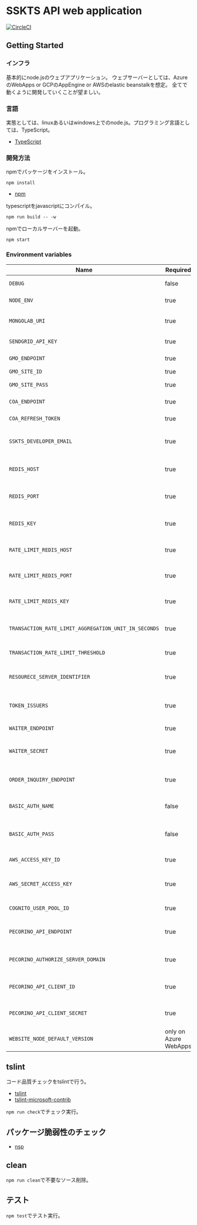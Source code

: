 # SSKTS API web application

[![CircleCI](https://circleci.com/gh/motionpicture/sskts-api.svg?style=svg&circle-token=9a0b1ea029ad57360986a0e17fdc74948e78575e)](https://circleci.com/gh/motionpicture/sskts-api)

## Getting Started

### インフラ

基本的にnode.jsのウェブアプリケーション。
ウェブサーバーとしては、AzureのWebApps or GCPのAppEngine or AWSのelastic beanstalkを想定。
全てで動くように開発していくことが望ましい。

### 言語

実態としては、linuxあるいはwindows上でのnode.js。プログラミング言語としては、TypeScript。

* [TypeScript](https://www.typescriptlang.org/)

### 開発方法

npmでパッケージをインストール。

```shell
npm install
```

* [npm](https://www.npmjs.com/)

typescriptをjavascriptにコンパイル。

```shell
npm run build -- -w
```

npmでローカルサーバーを起動。

```shell
npm start
```

### Environment variables

| Name                                                 | Required              | Value       | Purpose                            |
|------------------------------------------------------|-----------------------|-------------|------------------------------------|
| `DEBUG`                                              | false                 | sskts-api:* | Debug                              |
| `NODE_ENV`                                           | true                  |             | environment name                   |
| `MONGOLAB_URI`                                       | true                  |             | MongoDB connection URI             |
| `SENDGRID_API_KEY`                                   | true                  |             | SendGrid API Key                   |
| `GMO_ENDPOINT`                                       | true                  |             | GMO API endpoint                   |
| `GMO_SITE_ID`                                        | true                  |             | GMO SiteID                         |
| `GMO_SITE_PASS`                                      | true                  |             | GMO SitePass                       |
| `COA_ENDPOINT`                                       | true                  |             | COA API endpoint                   |
| `COA_REFRESH_TOKEN`                                  | true                  |             | COA API refresh token              |
| `SSKTS_DEVELOPER_EMAIL`                              | true                  |             | 開発者通知用メールアドレス                      |
| `REDIS_HOST`                                         | true                  |             | 在庫状況保管用Redis Cache host            |
| `REDIS_PORT`                                         | true                  |             | 在庫状況保管用Redis Cache port            |
| `REDIS_KEY`                                          | true                  |             | 在庫状況保管用Redis Cache key             |
| `RATE_LIMIT_REDIS_HOST`                              | true                  |             | レート制限用Redis Cache host             |
| `RATE_LIMIT_REDIS_PORT`                              | true                  |             | レート制限用Redis Cache port             |
| `RATE_LIMIT_REDIS_KEY`                               | true                  |             | レート制限用Redis Cache key              |
| `TRANSACTION_RATE_LIMIT_AGGREGATION_UNIT_IN_SECONDS` | true                  |             | 進行取引レート制限単位(秒)                     |
| `TRANSACTION_RATE_LIMIT_THRESHOLD`                   | true                  |             | 進行取引レート制限閾値                        |
| `RESOURECE_SERVER_IDENTIFIER`                        | true                  |             | リソースサーバーとしての固有識別子                  |
| `TOKEN_ISSUERS`                                      | true                  |             | トークン発行者リスト(コンマつなぎ)                 |
| `WAITER_ENDPOINT`                                    | true                  |             | WAITER endpoint                    |
| `WAITER_SECRET`                                      | true                  |             | WAITER許可証トークン秘密鍵                   |
| `ORDER_INQUIRY_ENDPOINT`                             | true                  |             | 注文照会URLエンドポイント                     |
| `BASIC_AUTH_NAME`                                    | false                 |             | Basic authentication user name     |
| `BASIC_AUTH_PASS`                                    | false                 |             | Basic authentication user password |
| `AWS_ACCESS_KEY_ID`                                  | true                  |             | AWSアクセスキー                          |
| `AWS_SECRET_ACCESS_KEY`                              | true                  |             | AWSシークレットアクセスキー                    |
| `COGNITO_USER_POOL_ID`                               | true                  |             | CognitoユーザープールID             ID    |
| `PECORINO_API_ENDPOINT`                              | true                  |             | PecorinoAPIエンドポイント                 |
| `PECORINO_AUTHORIZE_SERVER_DOMAIN`                   | true                  |             | Pecorino認可サーバードメイン                 |
| `PECORINO_API_CLIENT_ID`                             | true                  |             | PecorinoAPIクライアントID                |
| `PECORINO_API_CLIENT_SECRET`                         | true                  |             | PecorinoAPIクライアントシークレット            |
| `WEBSITE_NODE_DEFAULT_VERSION`                       | only on Azure WebApps |             | Node.js version                    |

## tslint

コード品質チェックをtslintで行う。

* [tslint](https://github.com/palantir/tslint)
* [tslint-microsoft-contrib](https://github.com/Microsoft/tslint-microsoft-contrib)

`npm run check`でチェック実行。

## パッケージ脆弱性のチェック

* [nsp](https://www.npmjs.com/package/nsp)

## clean

`npm run clean`で不要なソース削除。

## テスト

`npm test`でテスト実行。
